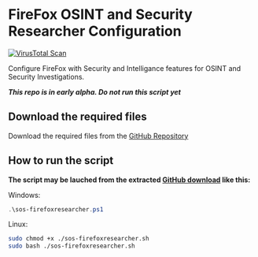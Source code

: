 # FireFox OSINT and Security Researcher Configuration

[![VirusTotal Scan](https://github.com/simeononsecurity/FireFox-Security-Researcher/actions/workflows/virustotal.yml/badge.svg)](https://github.com/simeononsecurity/FireFox-Security-Researcher/actions/workflows/virustotal.yml)

Configure FireFox with Security and Intelligance features for OSINT and Security Investigations.

***This repo is in early alpha. Do not run this script yet***


## Download the required files

Download the required files from the [GitHub Repository](https://github.com/simeononsecurity/FireFox-Security-Researcher)

## How to run the script

**The script may be lauched from the extracted [GitHub download](https://github.com/simeononsecurity/FireFox-Security-Researcher/archive/master.zip) like this:**

Windows:
```powershell
.\sos-firefoxresearcher.ps1
```

Linux:
```bash
sudo chmod +x ./sos-firefoxresearcher.sh
sudo bash ./sos-firefoxresearcher.sh
```
